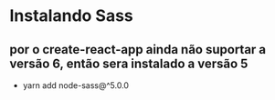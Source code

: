 # Instalando Sass
## por o create-react-app ainda não suportar a versão 6, então sera instalado a versão 5

- yarn add node-sass@^5.0.0